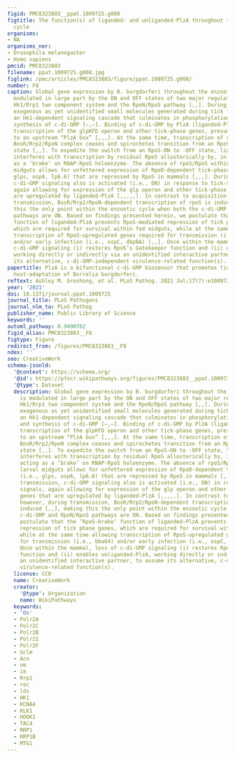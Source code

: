 ```yaml
---
figid: PMC8323883__ppat.1009725.g008
figtitle: The function(s) of liganded- and unliganded-PlzA throughout the enzootic
  cycle
organisms:
- NA
organisms_ner:
- Drosophila melanogaster
- Homo sapiens
pmcid: PMC8323883
filename: ppat.1009725.g008.jpg
figlink: /pmc/articles/PMC8323883/figure/ppat.1009725.g008/
number: F8
caption: Global gene expression by B. burgdorferi throughout the enzootic cycle is
  modulated in large part by the ON and OFF states of two major regulatory networks–the
  Hk1/Rrp1 two component system and the RpoN/RpoS pathway [,,]. During acquisition,
  exogenous as yet unidentified small molecules generated during tick feeding activate
  an Hk1-dependent signaling cascade that culminates in phosphorylation of Rrp1 and
  synthesis of c-di-GMP [–,–]. Binding of c-di-GMP by PlzA (liganded-PlzA) promotes
  transcription of the glpKFD operon and other tick-phase genes, presumably by binding
  to an upstream “PlzA box” [,,,]. At the same time, transcription of rpoS by the
  BosR/Rrp2/RpoN complex ceases and spirochetes transition from an RpoS-ON to -OFF
  state [,,]. To expedite the switch from an RpoS-ON to -OFF state, liganded-PlzA
  interferes with transcription by residual RpoS allosterically by, in essence, acting
  as a ‘brake’ on RNAP-RpoS holoenzyme. The absence of rpoS/RpoS within fed larval
  midguts allows for unfettered expression of RpoD-dependent tick-phase genes (i.e.,
  glps, ospA, lp6.6) that are repressed by RpoS in mammals [,,,]. During transmission,
  c-di-GMP signaling also is activated (i.e., ON) in response to tick-specific signals,
  again allowing for expression of the glp operon and other tick-phase genes that
  are upregulated by liganded-PlzA [,,,,,]. In contrast to acquisition, however, during
  transmission, BosR/Rrp2/RpoN-dependent transcription of rpoS is induced [,,], making
  this the only point within the enzootic cycle when both the c-di-GMP and RpoN/RpoS
  pathways are ON. Based on findings presented herein, we postulate that the ‘RpoS-brake’
  function of liganded-PlzA prevents RpoS-mediated repression of tick phase genes,
  which are required for survival within fed midguts, while at the same time allowing
  transcription of RpoS-upregulated genes required for transmission (i.e., bba64)
  and/or early infection (i.e., ospC, dbpBA) [,,]. Once within the mammal, loss of
  c-di-GMP signaling (i) restores RpoS’s Gatekeeper function and (ii) enables unliganded-PlzA,
  working directly or indirectly via an unidentified interactive partner, to assume
  its alternative, c-di-GMP-independent virulence-related function(s).
papertitle: PlzA is a bifunctional c-di-GMP biosensor that promotes tick and mammalian
  host-adaptation of Borrelia burgdorferi.
reftext: Ashley M. Groshong, et al. PLoS Pathog. 2021 Jul;17(7):e1009725.
year: '2021'
doi: 10.1371/journal.ppat.1009725
journal_title: PLoS Pathogens
journal_nlm_ta: PLoS Pathog
publisher_name: Public Library of Science
keywords: ''
automl_pathway: 0.9490762
figid_alias: PMC8323883__F8
figtype: Figure
redirect_from: /figures/PMC8323883__F8
ndex: ''
seo: CreativeWork
schema-jsonld:
  '@context': https://schema.org/
  '@id': https://pfocr.wikipathways.org/figures/PMC8323883__ppat.1009725.g008.html
  '@type': Dataset
  description: Global gene expression by B. burgdorferi throughout the enzootic cycle
    is modulated in large part by the ON and OFF states of two major regulatory networks–the
    Hk1/Rrp1 two component system and the RpoN/RpoS pathway [,,]. During acquisition,
    exogenous as yet unidentified small molecules generated during tick feeding activate
    an Hk1-dependent signaling cascade that culminates in phosphorylation of Rrp1
    and synthesis of c-di-GMP [–,–]. Binding of c-di-GMP by PlzA (liganded-PlzA) promotes
    transcription of the glpKFD operon and other tick-phase genes, presumably by binding
    to an upstream “PlzA box” [,,,]. At the same time, transcription of rpoS by the
    BosR/Rrp2/RpoN complex ceases and spirochetes transition from an RpoS-ON to -OFF
    state [,,]. To expedite the switch from an RpoS-ON to -OFF state, liganded-PlzA
    interferes with transcription by residual RpoS allosterically by, in essence,
    acting as a ‘brake’ on RNAP-RpoS holoenzyme. The absence of rpoS/RpoS within fed
    larval midguts allows for unfettered expression of RpoD-dependent tick-phase genes
    (i.e., glps, ospA, lp6.6) that are repressed by RpoS in mammals [,,,]. During
    transmission, c-di-GMP signaling also is activated (i.e., ON) in response to tick-specific
    signals, again allowing for expression of the glp operon and other tick-phase
    genes that are upregulated by liganded-PlzA [,,,,,]. In contrast to acquisition,
    however, during transmission, BosR/Rrp2/RpoN-dependent transcription of rpoS is
    induced [,,], making this the only point within the enzootic cycle when both the
    c-di-GMP and RpoN/RpoS pathways are ON. Based on findings presented herein, we
    postulate that the ‘RpoS-brake’ function of liganded-PlzA prevents RpoS-mediated
    repression of tick phase genes, which are required for survival within fed midguts,
    while at the same time allowing transcription of RpoS-upregulated genes required
    for transmission (i.e., bba64) and/or early infection (i.e., ospC, dbpBA) [,,].
    Once within the mammal, loss of c-di-GMP signaling (i) restores RpoS’s Gatekeeper
    function and (ii) enables unliganded-PlzA, working directly or indirectly via
    an unidentified interactive partner, to assume its alternative, c-di-GMP-independent
    virulence-related function(s).
  license: CC0
  name: CreativeWork
  creator:
    '@type': Organization
    name: WikiPathways
  keywords:
  - 'On'
  - Polr2A
  - Polr2C
  - Polr2B
  - Polr2I
  - Polr2F
  - Gclm
  - Acn
  - om
  - im
  - Rrp1
  - rec
  - lds
  - HK1
  - KCNA4
  - KLK1
  - HOOK1
  - TAC4
  - RRP1
  - RRP1B
  - MTG1
---
```


